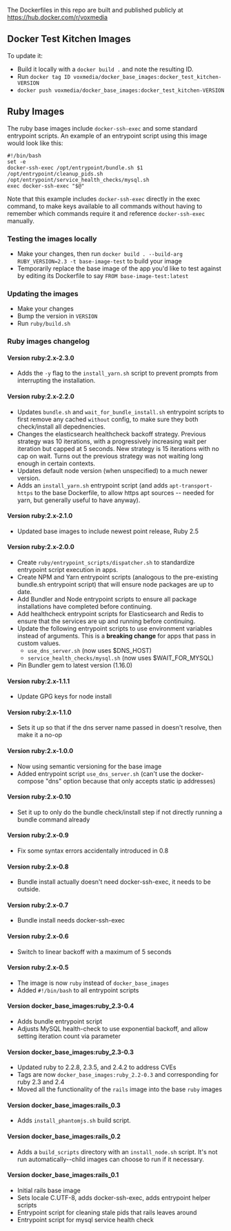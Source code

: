 The Dockerfiles in this repo are built and published publicly at https://hub.docker.com/r/voxmedia

## Docker Test Kitchen Images

To update it:

- Build it locally with a `docker build .` and note the resulting ID.
- Run `docker tag ID voxmedia/docker_base_images:docker_test_kitchen-VERSION`
- `docker push voxmedia/docker_base_images:docker_test_kitchen-VERSION`

## Ruby Images

The ruby base images include `docker-ssh-exec` and some standard entrypoint scripts. An example of an entrypoint script
using this image would look like this:

    #!/bin/bash
    set -e
    docker-ssh-exec /opt/entrypoint/bundle.sh $1
    /opt/entrypoint/cleanup_pids.sh
    /opt/entrypoint/service_health_checks/mysql.sh
    exec docker-ssh-exec "$@"

Note that this example includes `docker-ssh-exec` directly in the exec command, to make keys available to all commands without having to remember which commands require it and reference `docker-ssh-exec` manually.

### Testing the images locally

- Make your changes, then run `docker build . --build-arg RUBY_VERSION=2.3 -t base-image-test` to build your image
- Temporarily replace the base image of the app you'd like to test against by editing its Dockerfile to say `FROM base-image-test:latest`

### Updating the images

- Make your changes
- Bump the version in `VERSION`
- Run `ruby/build.sh`

### Ruby images changelog

#### Version ruby:2.x-2.3.0

* Adds the `-y` flag to the `install_yarn.sh` script to prevent prompts from interrupting the installation.

#### Version ruby:2.x-2.2.0

* Updates `bundle.sh` and `wait_for_bundle_install.sh` entrypoint scripts to first remove any cached `without` config, to make sure they both check/install all depednencies.
* Changes the elasticsearch healthcheck backoff strategy. Previous strategy was 10 iterations, with a progressively increasing wait per iteration but capped at 5 seconds. New strategy is 15 iterations with no cap on wait. Turns out the previous strategy was not waiting long enough in certain contexts.
* Updates default node version (when unspecified) to a much newer version.
* Adds an `install_yarn.sh` entrypoint script (and adds `apt-transport-https` to the base Dockerfile, to allow https apt sources -- needed for yarn, but generally useful to have anyway).

#### Version ruby:2.x-2.1.0

* Updated base images to include newest point release, Ruby 2.5

#### Version ruby:2.x-2.0.0

* Create `ruby/entrypoint_scripts/dispatcher.sh` to standardize entrypoint script execution in apps.
* Create NPM and Yarn entrypoint scripts (analogous to the pre-existing bundle.sh entrypoint script) that will ensure node packages are up to date.
* Add Bundler and Node entrypoint scripts to ensure all package installations have completed before continuing.
* Add healthcheck entrypoint scripts for Elasticsearch and Redis to ensure that the services are up and running before continuing.
* Update the following entrypoint scripts to use environment variables instead of arguments. This is a **breaking change** for apps that pass in custom values.
  * `use_dns_server.sh` (now uses $DNS_HOST)
  * `service_health_checks/mysql.sh` (now uses $WAIT_FOR_MYSQL)
* Pin Bundler gem to latest version (1.16.0)

#### Version ruby:2.x-1.1.1

* Update GPG keys for node install

#### Version ruby:2.x-1.1.0

* Sets it up so that if the dns server name passed in doesn't resolve, then make it a no-op

#### Version ruby:2.x-1.0.0

* Now using semantic versioning for the base image
* Added entrypoint script `use_dns_server.sh` (can't use the docker-compose "dns" option because that only accepts static ip addresses)

#### Version ruby:2.x-0.10

* Set it up to only do the bundle check/install step if not directly running a bundle command already

#### Version ruby:2.x-0.9

* Fix some syntax errors accidentally introduced in 0.8

#### Version ruby:2.x-0.8

* Bundle install actually doesn't need docker-ssh-exec, it needs to be outside.

#### Version ruby:2.x-0.7

* Bundle install needs docker-ssh-exec

#### Version ruby:2.x-0.6

* Switch to linear backoff with a maximum of 5 seconds

#### Version ruby:2.x-0.5

* The image is now `ruby` instead of `docker_base_images`
* Added `#!/bin/bash` to all entrypoint scripts

#### Version docker_base_images:ruby_2.3-0.4

* Adds bundle entrypoint script
* Adjusts MySQL health-check to use exponential backoff, and allow setting iteration count via parameter

#### Version docker_base_images:ruby_2.3-0.3

* Updated ruby to 2.2.8, 2.3.5, and 2.4.2 to address CVEs
* Tags are now  `docker_base_images:ruby_2.2-0.3` and corresponding for ruby 2.3 and 2.4
* Moved all the functionality of the `rails` image into the base `ruby` images

#### Version docker_base_images:rails_0.3

* Adds `install_phantomjs.sh` build script.

#### Version docker_base_images:rails_0.2

* Adds a `build_scripts` directory with an `install_node.sh` script. It's not run automatically--child images can choose to run if it necessary.

#### Version docker_base_images:rails_0.1

* Initial rails base image
* Sets locale C.UTF-8, adds docker-ssh-exec, adds entrypoint helper scripts
* Entrypoint script for cleaning stale pids that rails leaves around
* Entrypoint script for mysql service health check

